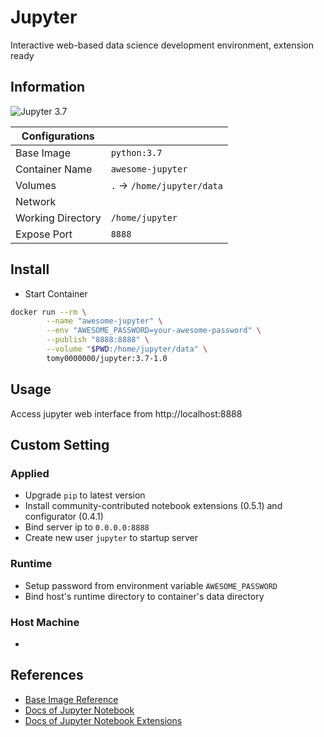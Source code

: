 # Jupyter

Interactive web-based data science development environment, extension ready

## Information

![Jupyter 3.7](https://github.com/tomy0000000/Docker-Registry/workflows/Jupyter%203.7/badge.svg)

| Configurations    |                            |
| ----------------- | -------------------------- |
| Base Image        | `python:3.7`               |
| Container Name    | `awesome-jupyter`          |
| Volumes           | `.` → `/home/jupyter/data` |
| Network           |                            |
| Working Directory | `/home/jupyter`            |
| Expose Port       | `8888`                     |

## Install

* Start Container

```bash
docker run --rm \
		--name "awesome-jupyter" \
		--env "AWESOME_PASSWORD=your-awesome-password" \
		--publish "8888:8888" \
		--volume "$PWD:/home/jupyter/data" \
		tomy0000000/jupyter:3.7-1.0
```

## Usage

Access jupyter web interface from http://localhost:8888


## Custom Setting

### Applied

* Upgrade `pip` to latest version
* Install community-contributed notebook extensions (0.5.1) and configurator (0.4.1)
* Bind server ip to `0.0.0.0:8888`
* Create new user `jupyter` to startup server

### Runtime

* Setup password from environment variable `AWESOME_PASSWORD`
* Bind host's runtime directory to container's data directory

### Host Machine

* 

## References

* [Base Image Reference](https://hub.docker.com/_/python)
* [Docs of Jupyter Notebook](https://jupyter-notebook.readthedocs.io/en/stable)
* [Docs of Jupyter Notebook Extensions](https://jupyter-contrib-nbextensions.readthedocs.io/en/latest)
